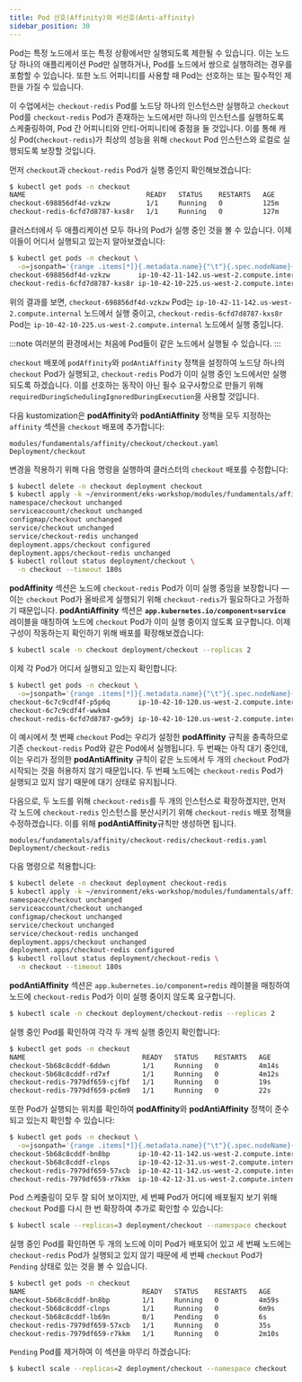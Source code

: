 ```yaml
---
title: Pod 선호(Affinity)와 비선호(Anti-affinity)
sidebar_position: 30
---
```

Pod는 특정 노드에서 또는 특정 상황에서만 실행되도록 제한될 수 있습니다. 이는 노드당 하나의 애플리케이션 Pod만 실행하거나, Pod를 노드에서 쌍으로 실행하려는 경우를 포함할 수 있습니다. 또한 노드 어피니티를 사용할 때 Pod는 선호하는 또는 필수적인 제한을 가질 수 있습니다.

이 수업에서는 `checkout-redis` Pod를 노드당 하나의 인스턴스만 실행하고 `checkout` Pod를 `checkout-redis` Pod가 존재하는 노드에서만 하나의 인스턴스를 실행하도록 스케줄링하여,  Pod 간 어피니티와 안티-어피니티에 중점을 둘 것입니다. 이를 통해 캐싱 Pod(`checkout-redis`)가 최상의 성능을 위해 `checkout`  Pod 인스턴스와 로컬로 실행되도록 보장할 것입니다.

먼저 `checkout`과 `checkout-redis` Pod가 실행 중인지 확인해보겠습니다:

```bash
$ kubectl get pods -n checkout
NAME                              READY   STATUS    RESTARTS   AGE
checkout-698856df4d-vzkzw         1/1     Running   0          125m
checkout-redis-6cfd7d8787-kxs8r   1/1     Running   0          127m
```

클러스터에서 두 애플리케이션 모두 하나의 Pod가 실행 중인 것을 볼 수 있습니다. 이제 이들이 어디서 실행되고 있는지 알아보겠습니다:

```bash
$ kubectl get pods -n checkout \
  -o=jsonpath='{range .items[*]}{.metadata.name}{"\t"}{.spec.nodeName}{"\n"}'
checkout-698856df4d-vzkzw       ip-10-42-11-142.us-west-2.compute.internal
checkout-redis-6cfd7d8787-kxs8r ip-10-42-10-225.us-west-2.compute.internal
```

위의 결과를 보면, `checkout-698856df4d-vzkzw` Pod는 `ip-10-42-11-142.us-west-2.compute.internal` 노드에서 실행 중이고, `checkout-redis-6cfd7d8787-kxs8r` Pod는 `ip-10-42-10-225.us-west-2.compute.internal` 노드에서 실행 중입니다.

:::note
여러분의 환경에서는 처음에 Pod들이 같은 노드에서 실행될 수 있습니다.
:::

`checkout` 배포에 `podAffinity`와 `podAntiAffinity` 정책을 설정하여 노드당 하나의 `checkout` Pod가 실행되고, `checkout-redis` Pod가 이미 실행 중인 노드에서만 실행되도록 하겠습니다. 이를 선호하는 동작이 아닌 필수 요구사항으로 만들기 위해 `requiredDuringSchedulingIgnoredDuringExecution`을 사용할 것입니다.

다음 kustomization은 **podAffinity**와 **podAntiAffinity** 정책을 모두 지정하는 `affinity` 섹션을 `checkout` 배포에 추가합니다:

```kustomization
modules/fundamentals/affinity/checkout/checkout.yaml
Deployment/checkout
```

변경을 적용하기 위해 다음 명령을 실행하여 클러스터의 `checkout` 배포를 수정합니다:

```bash
$ kubectl delete -n checkout deployment checkout
$ kubectl apply -k ~/environment/eks-workshop/modules/fundamentals/affinity/checkout/
namespace/checkout unchanged
serviceaccount/checkout unchanged
configmap/checkout unchanged
service/checkout unchanged
service/checkout-redis unchanged
deployment.apps/checkout configured
deployment.apps/checkout-redis unchanged
$ kubectl rollout status deployment/checkout \
  -n checkout --timeout 180s
```

**podAffinity** 섹션은 노드에 `checkout-redis` Pod가 이미 실행 중임을 보장합니다 — 이는 `checkout` Pod가 올바르게 실행되기 위해 `checkout-redis`가 필요하다고 가정하기 때문입니다. **podAntiAffinity** 섹션은 **`app.kubernetes.io/component=service`** 레이블을 매칭하여 노드에 `checkout` Pod가 이미 실행 중이지 않도록 요구합니다. 이제 구성이 작동하는지 확인하기 위해 배포를 확장해보겠습니다:

```bash
$ kubectl scale -n checkout deployment/checkout --replicas 2
```

이제 각 Pod가 어디서 실행되고 있는지 확인합니다:

```bash
$ kubectl get pods -n checkout \
  -o=jsonpath='{range .items[*]}{.metadata.name}{"\t"}{.spec.nodeName}{"\n"}'
checkout-6c7c9cdf4f-p5p6q       ip-10-42-10-120.us-west-2.compute.internal
checkout-6c7c9cdf4f-wwkm4
checkout-redis-6cfd7d8787-gw59j ip-10-42-10-120.us-west-2.compute.internal
```

이 예시에서 첫 번째 `checkout` Pod는 우리가 설정한 **podAffinity** 규칙을 충족하므로 기존 `checkout-redis` Pod와 같은 Pod에서 실행됩니다. 두 번째는 아직 대기 중인데, 이는 우리가 정의한 **podAntiAffinity** 규칙이 같은 노드에서 두 개의 `checkout` Pod가 시작되는 것을 허용하지 않기 때문입니다. 두 번째 노드에는 `checkout-redis` Pod가 실행되고 있지 않기 때문에 대기 상태로 유지됩니다.

다음으로, 두 노드를 위해 `checkout-redis`를 두 개의 인스턴스로 확장하겠지만, 먼저 각 노드에 `checkout-redis` 인스턴스를 분산시키기 위해 `checkout-redis` 배포 정책을 수정하겠습니다. 이를 위해 **podAntiAffinity**규칙만 생성하면 됩니다.

```kustomization
modules/fundamentals/affinity/checkout-redis/checkout-redis.yaml
Deployment/checkout-redis
```

다음 명령으로 적용합니다:

```bash
$ kubectl delete -n checkout deployment checkout-redis
$ kubectl apply -k ~/environment/eks-workshop/modules/fundamentals/affinity/checkout-redis/
namespace/checkout unchanged
serviceaccount/checkout unchanged
configmap/checkout unchanged
service/checkout unchanged
service/checkout-redis unchanged
deployment.apps/checkout unchanged
deployment.apps/checkout-redis configured
$ kubectl rollout status deployment/checkout-redis \
  -n checkout --timeout 180s
```

**podAntiAffinity** 섹션은 `app.kubernetes.io/component=redis` 레이블을 매칭하여 노드에 `checkout-redis` Pod가 이미 실행 중이지 않도록 요구합니다.

```bash
$ kubectl scale -n checkout deployment/checkout-redis --replicas 2
```

실행 중인 Pod를 확인하여 각각 두 개씩 실행 중인지 확인합니다:

```bash
$ kubectl get pods -n checkout
NAME                             READY   STATUS    RESTARTS   AGE
checkout-5b68c8cddf-6ddwn        1/1     Running   0          4m14s
checkout-5b68c8cddf-rd7xf        1/1     Running   0          4m12s
checkout-redis-7979df659-cjfbf   1/1     Running   0          19s
checkout-redis-7979df659-pc6m9   1/1     Running   0          22s
```

또한 Pod가 실행되는 위치를 확인하여 **podAffinity**와 **podAntiAffinity** 정책이 준수되고 있는지 확인할 수 있습니다:

```bash
$ kubectl get pods -n checkout \
  -o=jsonpath='{range .items[*]}{.metadata.name}{"\t"}{.spec.nodeName}{"\n"}'
checkout-5b68c8cddf-bn8bp       ip-10-42-11-142.us-west-2.compute.internal
checkout-5b68c8cddf-clnps       ip-10-42-12-31.us-west-2.compute.internal
checkout-redis-7979df659-57xcb  ip-10-42-11-142.us-west-2.compute.internal
checkout-redis-7979df659-r7kkm  ip-10-42-12-31.us-west-2.compute.internal
```

Pod 스케줄링이 모두 잘 되어 보이지만, 세 번째 Pod가 어디에 배포될지 보기 위해 `checkout` Pod를 다시 한 번 확장하여 추가로 확인할 수 있습니다:

```bash
$ kubectl scale --replicas=3 deployment/checkout --namespace checkout
```

실행 중인 Pod를 확인하면 두 개의 노드에 이미 Pod가 배포되어 있고 세 번째 노드에는`checkout-redis` Pod가 실행되고 있지 않기 때문에 세 번째 `checkout` Pod가 `Pending` 상태로 있는 것을 볼 수 있습니다.

```bash
$ kubectl get pods -n checkout
NAME                             READY   STATUS    RESTARTS   AGE
checkout-5b68c8cddf-bn8bp        1/1     Running   0          4m59s
checkout-5b68c8cddf-clnps        1/1     Running   0          6m9s
checkout-5b68c8cddf-lb69n        0/1     Pending   0          6s
checkout-redis-7979df659-57xcb   1/1     Running   0          35s
checkout-redis-7979df659-r7kkm   1/1     Running   0          2m10s
```

`Pending` Pod를 제거하여 이 섹션을 마무리 하겠습니다:

```bash
$ kubectl scale --replicas=2 deployment/checkout --namespace checkout
```
